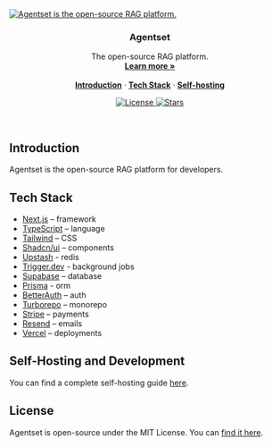 <a href="https://agentset.ai">
  <img alt="Agentset is the open-source RAG platform." src="https://repository-images.githubusercontent.com/945763259/9a3ddd06-12c2-4122-990e-d9390101ce31">
</a>

<h3 align="center">Agentset</h3>

<p align="center">
    The open-source RAG platform.
    <br />
    <a href="https://agentset.ai"><strong>Learn more »</strong></a>
    <br />
    <br />
    <a href="#introduction"><strong>Introduction</strong></a> ·
    <a href="#tech-stack"><strong>Tech Stack</strong></a> ·
    <a href="#self-hosting-and-development"><strong>Self-hosting</strong></a>
</p>

<p align="center">
  <a href="https://github.com/agentset-ai/agentset/blob/main/LICENSE.md">
    <img src="https://img.shields.io/github/license/agentset-ai/agentset?label=license&logo=github&color=000&logoColor=fff" alt="License" />
  </a> 
  <a href="https://github.com/agentset-ai/agentset">
    <img src="https://img.shields.io/github/stars/agentset-ai/agentset" alt="Stars" />
  </a>
</p>

<br/>

## Introduction

Agentset is the open-source RAG platform for developers.

## Tech Stack

- [Next.js](https://nextjs.org/) – framework
- [TypeScript](https://www.typescriptlang.org/) – language
- [Tailwind](https://tailwindcss.com/) – CSS
- [Shadcn/ui](https://ui.shadcn.com/) – components
- [Upstash](https://upstash.com/) - redis
- [Trigger.dev](https://trigger.dev/) - background jobs
- [Supabase](https://supabase.com/) – database
- [Prisma](https://prisma.io/) - orm
- [BetterAuth](https://better-auth.com/) – auth
- [Turborepo](https://turbo.build/repo) – monorepo
- [Stripe](https://stripe.com/) – payments
- [Resend](https://resend.com/) – emails
- [Vercel](https://vercel.com/) – deployments

## Self-Hosting and Development

You can find a complete self-hosting guide [here](https://docs.agentset.ai/self-hosting).

## License

Agentset is open-source under the MIT License. You can [find it here](https://github.com/agentset-ai/agentset/blob/main/LICENSE).
